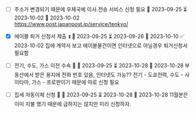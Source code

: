 - [ ] 주소가 변경되기 때문에 우체국에 이사.전송 서비스 신청 필요 🛫 2023-09-25 ⏳ 2023-10-02 📅 2023-10-02
      https://www.post.japanpost.jp/service/tenkyo/
      
- [x] 에이블 퇴거 신청서 제출 ⏫ 🛫 2023-09-25 ⏳ 2023-09-26 📅 2023-10-10 ✅ 2023-10-02
      집에 계약서 보고 에이블물건이면 인터넷으로 아닐경우 퇴거신청서 필요함
- [ ] 전기, 수도, 가스 이전 수속 🔼 🛫 2023-09-25 ⏳ 2023-10-28 📅 2023-10-28
      부동산에서 받은 용지에 전화 번호 있음, 인터넷도 가능??
      전기 - 도쿄전력, 수도 - 사이타마, 가스 - 프로판이기 때문에 따로 신청 필요
- [ ] 집세 자동이체 신청 🔽 🛫 2023-09-25 ⏳ 2023-10-28 📅 2023-10-28
      11월분은 이미 지불 했기 때문에 급하지는 않지만 미리 신청하자.